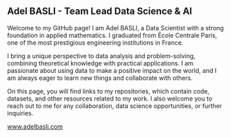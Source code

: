 ## Adel BASLI - Team Lead Data Science & AI

Welcome to my GitHub page! I am Adel BASLI, a Data Scientist with a strong foundation in applied mathematics. I graduated from École Centrale Paris, one of the most prestigious engineering institutions in France.

I bring a unique perspective to data analysis and problem-solving, combining theoretical knowledge with practical applications. I am passionate about using data to make a positive impact on the world, and I am always eager to learn new things and collaborate with others.

On this page, you will find links to my repositories, which contain code, datasets, and other resources related to my work. I also welcome you to reach out to me for any collaboration, data science opportunities, or further inquiries.

www.adelbasli.com
